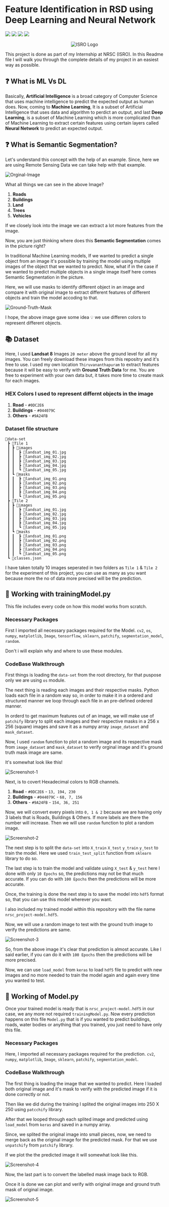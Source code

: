 # Feature Identification in RSD using Deep Learning and Neural Network

<p text-align="left">
    <a href="https://github.com/akhil-s-kumar/NRSC-Project-Feature-Identification-in-Remote-Sensing-Data-Using-Neural-Network-Model/issues" alt="Issues">
        <img src="https://img.shields.io/github/issues/akhil-s-kumar/NRSC-Project-Feature-Identification-in-Remote-Sensing-Data-Using-Neural-Network-Model" /></a>
    <a href="https://github.com/akhil-s-kumar/NRSC-Project-Feature-Identification-in-Remote-Sensing-Data-Using-Neural-Network-Model/pulls" alt="Pull Requests">
        <img src="https://img.shields.io/github/issues-pr/akhil-s-kumar/NRSC-Project-Feature-Identification-in-Remote-Sensing-Data-Using-Neural-Network-Model" /></a>
    <a href="https://github.com/akhil-s-kumar/NRSC-Project-Feature-Identification-in-Remote-Sensing-Data-Using-Neural-Network-Model/network/members" alt="Forks">
        <img src="https://img.shields.io/github/forks/akhil-s-kumar/NRSC-Project-Feature-Identification-in-Remote-Sensing-Data-Using-Neural-Network-Model" /></a>
    <a href="https://github.com/akhil-s-kumar/NRSC-Project-Feature-Identification-in-Remote-Sensing-Data-Using-Neural-Network-Model/stargazers" alt="Stars">
        <img src="https://img.shields.io/github/stars/akhil-s-kumar/NRSC-Project-Feature-Identification-in-Remote-Sensing-Data-Using-Neural-Network-Model" /></a>
</p>

<p align="center">
  <img src="https://raw.githubusercontent.com/akhil-s-kumar/NRSC-Project-Feature-Identification-in-Remote-Sensing-Data-Using-Neural-Network-Model/main/assets/ISRO_Logo.png" alt="ISRO Logo">
</p>

This project is done as part of my Internship at NRSC (ISRO). In this Readme file I will walk you through the complete details of my project in an easiest way as possible.

## :question: What is ML Vs DL

Basically, **Artificial Intelligence** is a broad category of Computer Science that uses machine intelligence to predict the expected output as human does. Now, coming to **Machine Learning**, It is a subset of Artificial Intelligence that uses data and algorithm to perdict an output, and last **Deep Learning**, is a subset of Machine Learning which is more complicated than of Machine Learning to extract certain features using certain layers called **Neural Network** to predict an expected output.

## :question: What is Semantic Segmentation?

Let's understand this concept with the help of an example. Since, here we are using Remote Sensing Data we can take help with that example.

![Orginal-Image](https://github.com/akhil-s-kumar/NRSC-Project-Feature-Identification-in-Remote-Sensing-Data-Using-Neural-Network-Model/blob/main/data-set/Tile%201/images/landsat_img_01.jpg?raw=true)

What all things we can see in the above Image?

1. **Roads**
2. **Buildings**
3. **Land**
4. **Trees**
5. **Vehicles**

If we closely look into the image we can extract a lot more features from the image.

Now, you are just thinking where does this **Semantic Segmentation** comes in the picture right?

In traditional Machine Learning models, If we wanted to predict a single object from an image it's possible by training the model using multiple images of the object that we wanted to predict. Now, what if in the case if we wanted to predict multiple objects in a single image itself here comes Semantic Segmentation in the picture.

Here, we will use masks to identify different object in an image and compare it with original image to extract different features of different objects and train the model accoding to that.

![Ground-Truth-Mask](https://github.com/akhil-s-kumar/NRSC-Project-Feature-Identification-in-Remote-Sensing-Data-Using-Neural-Network-Model/blob/main/data-set/Tile%201/masks/landsat_img_01.png?raw=true)

I hope, the above image gave some idea :bulb: we use differen colors to represent different objects.

## :books: Dataset

Here, I used **Landsat 8** Images `20 meter` above the ground level for all my images. You can freely download these images from this repositry and it's free to use. I used my own location `Thiruvananthapuram` to extract features because it will be easy to verify with **Ground Truth Data** for me. You are free to experiment with your own data but, it takes more time to create mask for each images.

### HEX Colors I used to represent differnt objects in the image

1. **Road** - `#0DC2E6`
2. **Buildings** - `#044079C`
3. **Others** - `#9A24FB`

### Dataset file structure

```
📂data-set
 ┣ 📂Tile 1
 ┃ ┣ 📂images
 ┃ ┃  ┣ 📜landsat_img_01.jpg
 ┃ ┃  ┣ 📜landsat_img_02.jpg
 ┃ ┃  ┣ 📜landsat_img_03.jpg
 ┃ ┃  ┣ 📜landsat_img_04.jpg
 ┃ ┃  ┗ 📜landsat_img_05.jpg
 ┃ ┗ 📂masks
 ┃ ┃  ┣ 📜landsat_img_01.png
 ┃ ┃  ┣ 📜landsat_img_02.png
 ┃ ┃  ┣ 📜landsat_img_03.png
 ┃ ┃  ┣ 📜landsat_img_04.png
 ┃ ┃  ┗ 📜landsat_img_05.png
 ┣ 📂Tile 2
 ┃ ┣ 📂images
 ┃ ┃  ┣ 📜landsat_img_01.jpg
 ┃ ┃  ┣ 📜landsat_img_02.jpg
 ┃ ┃  ┣ 📜landsat_img_03.jpg
 ┃ ┃  ┣ 📜landsat_img_04.jpg
 ┃ ┃  ┗ 📜landsat_img_05.jpg
 ┃ ┗ 📂masks
 ┃ ┃  ┣ 📜landsat_img_01.png
 ┃ ┃  ┣ 📜landsat_img_02.png
 ┃ ┃  ┣ 📜landsat_img_03.png
 ┃ ┃  ┣ 📜landsat_img_04.png
 ┃ ┃  ┗ 📜landsat_img_05.png
 ┗ 📜classes.json
```

I have taken totally 10 images seperated in two folders as `Tile 1` & `Tile 2` for the experiment of this project, you can use as many as you want because more the no of data more precised will be the prediction.

## :rocket: Working with trainingModel.py

This file includes every code on how this model works from scratch.

### Necessary Packages

First I imported all necessary packages required for the Model. `cv2`, `os`, `numpy`, `matplotlib`, `Image`, `tensorflow`, `sklearn`, `patchify`, `segmentation_model`, `random`.

Don't i will explain why and where to use these modules.

### CodeBase Walkthrough

First things is loading the `data-set` from the root directory, for that puspose only we are using `os` module.

The next thing is reading each images and their respective masks. Python loads each file in a random way so, in order to make it in a ordered and structured manner we loop through each file in an pre-defined ordered manner. 

In orderd to get maximum features out of an image, we will make use of `patchify` library to split each images and their respective masks in a 256 x 256 (square) images and save it as a numpy array `image_dataset` and `mask_dataset`.

Now, I used `random` function to plot a random image and its respective mask from `image_dataset` and `mask_dataset` to verify orginal image and it's ground truth mask image are same.

It's somewhat look like this!

![Screenshot-1](https://github.com/akhil-s-kumar/NRSC-Project-Feature-Identification-in-Remote-Sensing-Data-Using-Neural-Network-Model/blob/main/assets/Screenshot_1.jpg?raw=true)

Next, is to covert Hexadecimal colors to RGB channels.

1. **Road** - `#0DC2E6` - `13, 194, 230`
1. **Buildings** - `#044079C` - `68, 7, 156`
1. **Others** - `#9A24FB` - `154, 36, 251`

Now, we will convert every pixels into `0, 1 & 2` because we are having only 3 labels that is Roads, Buildings & Others. If more labels are there the number will increase. Then we will use `random` function to plot a random image.

![Screenshot-2](https://github.com/akhil-s-kumar/NRSC-Project-Feature-Identification-in-Remote-Sensing-Data-Using-Neural-Network-Model/blob/main/assets/Screenshot_2.jpg?raw=true)

The next step is to split the `data-set` into `X_train` `X_test` `y_train` `y_test` to train the model. Here we used `train_test_split` function from `sklearn` library to do so.

The last step is to train the model and validate using `X_test` & `y_test` here I done with only `10 Epochs` so, the predictions may not be that much accurate. If you can do with `100 Epochs` then the predictions will be more accurate.

Once, the training is done the next step is to save the model into `hdf5` format so, that you can use this model wherever you want.

I also included my trained model within this repository with the file name `nrsc_project-model.hdf5`.

Now, we will use a random image to test with the ground truth image to verify the predictions are same.

![Screenshot-3](https://github.com/akhil-s-kumar/NRSC-Project-Feature-Identification-in-Remote-Sensing-Data-Using-Neural-Network-Model/blob/main/assets/Screenshot_3.jpg?raw=true)

So, from the above image it's clear that prediction is almost accurate. Like I said earlier, if you can do it with `100 Epochs` then the predictions will be more precised.

Now, we can use `load_model` from `keras` to load `hdf5` file to predict with new images and no more needed to train the model again and again every time you wanted to test.

## :rocket: Working of Model.py

Once your trained model is ready that is `nrsc_project-model.hdf5` in our case, we any more not required `trainingModel.py`. Now every prediction happens on this file `Model.py` that is if you wanted to predict buildings, roads, water bodies or anything that you trained, you just need to have only this file.

### Necessary Packages

Here, I imported all necessary packages required for the prediction. `cv2`, `numpy`, `matplotlib`, `Image`, `sklearn`, `patchify`, `segmentation_model`.

### CodeBase Walkthrough

The first thing is loading the image that we wanted to predict. Here I loaded both original image and it's mask to verify with the predicted image if it is done correctly or not.

Then like we did during the training I splited the original images into 250 X 250 using `patcchify` library.

After that we looped through each splited image and predicted using `load_model` from `keras` and saved in a numpy array.

Since, we splited the original image into small pieces, now, we need to merge back as the original image for the predicted mask. For that we use `unpatchify` from `patchify` library.

If we plot the the predicted image it will somewhat look like this.

![Screenshot-4](https://github.com/akhil-s-kumar/NRSC-Project-Feature-Identification-in-Remote-Sensing-Data-Using-Neural-Network-Model/blob/main/assets/Screenshot_4.jpg?raw=true)

Now, the last part is to convert the labelled mask image back to RGB.

Once it is done we can plot and verify with original image and ground truth mask of original image.

![Screenshot-5](https://github.com/akhil-s-kumar/NRSC-Project-Feature-Identification-in-Remote-Sensing-Data-Using-Neural-Network-Model/blob/main/assets/Screenshot_5.jpg?raw=true)
